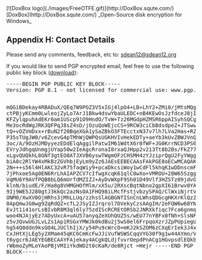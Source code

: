 

<meta content="text/html; charset=UTF-8" http-equiv="Content-Type">
<meta name="keywords" content="disk encryption, security, transparent, AES, OTFE, plausible deniability, virtual drive, Linux, MS Windows, portable, USB drive, partition">
<meta name="description" content="DoxBox: An Open-Source 'on-the-fly' transparent disk encryption program for PCs. Using this software, you can create one or more &quot;virtual disks&quot; on your PC - anything written to these disks is automatically, and securely, encrypted before being stored on your computers hard drive.">

<meta name="author" content="Sarah Dean">
<meta name="copyright" content="Copyright 2004, 2005, 2006, 2007, 2008 Sarah Dean">
<meta name="ROBOTS" content="ALL">

<TITLE>Appendix H: Contact Details</TITLE>

<link href="./styles_common.css" rel="stylesheet" type="text/css">

<link rev="made" href="mailto:sdean12@sdean12.org">
<link rel="shortcut icon" href="./images/favicon.ico" type="image/x-icon">

<SPAN CLASS="master_link">
[![DoxBox logo](./images/FreeOTFE.gif)](http://DoxBox.squte.com/)
[DoxBox](http://DoxBox.squte.com/)
</SPAN>
<SPAN CLASS="master_title">
_Open-Source disk encryption for Windows_
</SPAN>

      
            

## Appendix H: Contact Details

Please send any comments, feedback, etc to: [sdean12@sdean12.org](mailto:sdean12@sdean12.org)

If you would like to send PGP encrypted email, feel free to use the following public key block ([download](./keys/sdean12_sdean12.org.asc)): 

</p>
<pre>
-----BEGIN PGP PUBLIC KEY BLOCK-----
Version: PGP 8.1 - not licensed for commercial use: www.pgp.com

mQGiBDekay4RBADuX/QEq7W9POZ3V5xIGj4lpO4+LB+LhY2+ZMi0/jMtsMQg6niJ
ctPBjyKCmm0LwleojZyLo7ArJ1Bkw4dswYbaULEDC+nB4KEwOsJzfdceJ8jI063g
KFZylqpuhAdEKr0am1UScp91O9HndO/TvW+Tz26MGdpHZMSR6ppAISyhSQCg/+eD
Me3ocRdWgJRK3QFPqJ8sZ4sD/jOzuQoWEjcCS+9RCW3ciCbBdsdpeZ+JTSwwiurj
tQ+vOZVmDxx+rBuN2f20BqeXGA1ySaZBkO3FTEcctxN37v7lh7LVa2Has+RZyNL1
P35sTUgJW0/v6ZcevG4pTMhWjQWPQsUGKHVIvHekEDTy+aeYb3kUvZBWJVnQXgJC
3oc/A/9OzHJMDyyezEDdElqAggilPatwIM61WdtX6r0fWF+JG0KrrNCD3PS6FR3O
EVryJdhgqUnmgjUYap50w2IeAgcRronaI8rxaQJHpp2v213Tt8b2Bs/FkZ77AAzI
xLgvQUQkhL8GNf3gtEO8ATJXVB6yswTWgmOFzCHSMH4zYJziprQgU2FyYWggRGVh
biA8c2RlYW4xMkBzZGVhbjEyLm9yZz6JAEsEEBECAAsFAkPGE8oECwMCAQAKCRAt
2N+++s56l4HlAKC32vR75faqWiy9+pcaDkcsiWoy1wCdFl5khqK1wDDnscmFEeWM
7jPhxoe5Ag0EN6RrLhAIAPZCV7cIfwgXcqK61qlC8wXo+VMROU+28W65Szgg2gGn
VqMU6Y9AVfPQB8bLQ6mUrfdMZIZJ+AyDvWXpF9Sh01D49Vlf3HZSTz09jdvOmeFX
klnN/biudE/F/Ha8g8VHMGHOfMlm/xX5u/2RXscBqtNbno2gpXI61Brwv0YAWCvl
9Ij9WE5J280gtJ3kkQc2azNsOA1FHQ98iLMcfFstjvbzySPAQ/ClWxiNjrtVjLhd
ONM0/XwXV0OjHRhs3jMhLLUq/zzhsSlAGBGNfISnCnLWhsQDGcgHKXrKlQzZlp+r
0ApQmwJG0wg9ZqRdQZ+cfL2JSyIZJrqrol7DVekyCzsAAgIH/2eFQW6w68YNeovi
EvJt1i41orLsBIvbR8M3ql6ly75zdIScRCREtORSb2JNRXkfiqc7Fca6gnmqUBNU
woo4NJAjyEz7ADyUxcA+uAU57anyqZeXUhQUZ5s/wEU77nYBFx0fNh+SlsNF4yL8
z5vJQvwUGJLvLZs1Ap1RSGxYMWJk0kdBu2j5wS0el6FrpqoXzrJZpPUpiegUPOqY
hg54Q0ddn9ksGO4LJUClhIjX/y54Pu9cWrcO+mKJ2kSZOM6zCXqErIek3J4xYy/W
CxJHtXjLEg5y2XMam45qKC6CmKcFwJJiVufWSWSCqqVYG30f9g1w44AYmn/VCIXx
t6ygcr6JAEYEGBECAAYFAjekay4ACgkQLdjfvvrOepdPnACg1HGvpsdlEQkb8VZc
rWbmoZyMLoYAoPBjVMIiYkdWD2t0cKaR/de8Rjct
=Hejr
-----END PGP PUBLIC KEY BLOCK-----
</pre>



